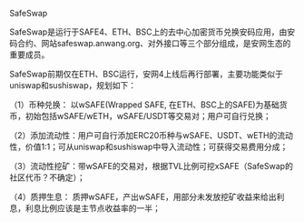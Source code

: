 SafeSwap

SafeSwap是运行于SAFE4、ETH、BSC上的去中心加密货币兑换安码应用，由安码合约、网站safeswap.anwang.org、对外接口等三个部分组成，是安网生态的重要成员。  

SafeSwap前期仅在ETH、BSC运行，安网4上线后再行部署，主要功能类似于uniswap和sushiswap，规划如下：  

（1）币种兑换：  以wSAFE(Wrapped SAFE, 在ETH、BSC上的SAFE)为基础货币，初始包括wSAFE/wETH，wSAFE/USDT等交易对；用户可自行兑换；  

（2）添加流动性：用户可自行添加ERC20币种与wSAFE、USDT、wETH的流动性，价值1:1；可从uniswap和sushiswap中导入流动性；可获得交易费用分成；  

（3）流动性挖矿：带wSAFE的交易对，根据TVL比例可挖xSAFE（SafeSwap的社区代币？不确定）；  

（4）质押生息：  质押wSAFE，产出wSAFE，用部分未发放挖矿收益来给出利息，利息比例应该是主节点收益率的一半；   

